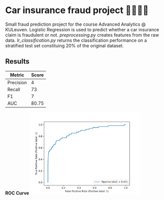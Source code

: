 # Car insurance fraud project   💸🚗🕵️‍♂️

Small fraud prediction project for the course Advanced Analytics @ KULeuven. Logistic Regression is used to predict whether a car insurance claim is fraudulent or not. *preprocessing.py* creates features from the raw data. *lr_classification.py* returns the classification performance on a stratified test set constituing 20% of the original dataset.

## Results 

| Metric | Score |
| --- | --- |
| Precision |  4 |
| Recall |  73 |
| F1 |   7  |
| AUC   |   80.75  |

**ROC Curve**
  <img src="output/roc_curve.png" width="350" title="ROC Curve">

